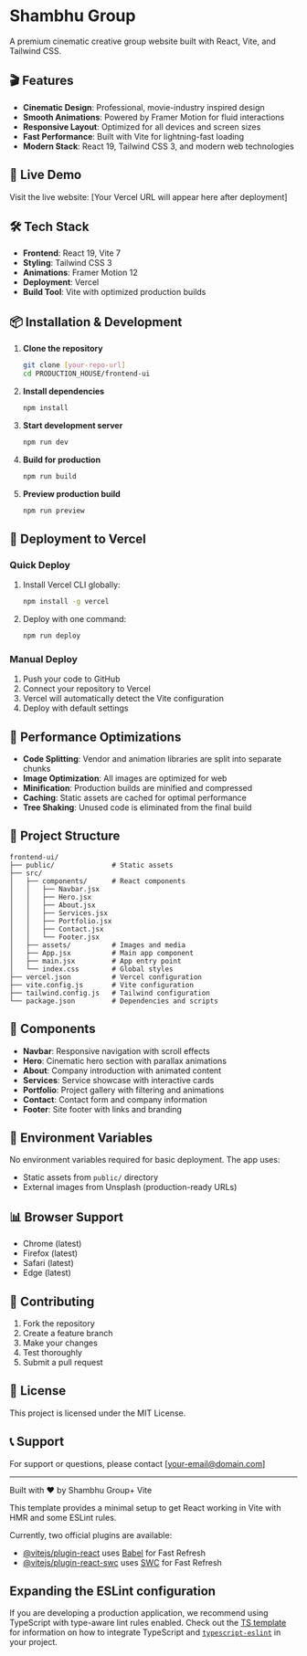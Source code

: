 # Shambhu Group

A premium cinematic creative group website built with React, Vite, and Tailwind CSS.

## 🎬 Features

- **Cinematic Design**: Professional, movie-industry inspired design
- **Smooth Animations**: Powered by Framer Motion for fluid interactions
- **Responsive Layout**: Optimized for all devices and screen sizes
- **Fast Performance**: Built with Vite for lightning-fast loading
- **Modern Stack**: React 19, Tailwind CSS 3, and modern web technologies

## 🚀 Live Demo

Visit the live website: [Your Vercel URL will appear here after deployment]

## 🛠️ Tech Stack

- **Frontend**: React 19, Vite 7
- **Styling**: Tailwind CSS 3
- **Animations**: Framer Motion 12
- **Deployment**: Vercel
- **Build Tool**: Vite with optimized production builds

## 📦 Installation & Development

1. **Clone the repository**
   ```bash
   git clone [your-repo-url]
   cd PRODUCTION_HOUSE/frontend-ui
   ```

2. **Install dependencies**
   ```bash
   npm install
   ```

3. **Start development server**
   ```bash
   npm run dev
   ```

4. **Build for production**
   ```bash
   npm run build
   ```

5. **Preview production build**
   ```bash
   npm run preview
   ```

## 🚀 Deployment to Vercel

### Quick Deploy
1. Install Vercel CLI globally:
   ```bash
   npm install -g vercel
   ```

2. Deploy with one command:
   ```bash
   npm run deploy
   ```

### Manual Deploy
1. Push your code to GitHub
2. Connect your repository to Vercel
3. Vercel will automatically detect the Vite configuration
4. Deploy with default settings

## 🎯 Performance Optimizations

- **Code Splitting**: Vendor and animation libraries are split into separate chunks
- **Image Optimization**: All images are optimized for web
- **Minification**: Production builds are minified and compressed
- **Caching**: Static assets are cached for optimal performance
- **Tree Shaking**: Unused code is eliminated from the final build

## 📁 Project Structure

```
frontend-ui/
├── public/              # Static assets
├── src/
│   ├── components/      # React components
│   │   ├── Navbar.jsx
│   │   ├── Hero.jsx
│   │   ├── About.jsx
│   │   ├── Services.jsx
│   │   ├── Portfolio.jsx
│   │   ├── Contact.jsx
│   │   └── Footer.jsx
│   ├── assets/          # Images and media
│   ├── App.jsx          # Main app component
│   ├── main.jsx         # App entry point
│   └── index.css        # Global styles
├── vercel.json          # Vercel configuration
├── vite.config.js       # Vite configuration
├── tailwind.config.js   # Tailwind configuration
└── package.json         # Dependencies and scripts
```

## 🎨 Components

- **Navbar**: Responsive navigation with scroll effects
- **Hero**: Cinematic hero section with parallax animations
- **About**: Company introduction with animated content
- **Services**: Service showcase with interactive cards
- **Portfolio**: Project gallery with filtering and animations
- **Contact**: Contact form and company information
- **Footer**: Site footer with links and branding

## 🔧 Environment Variables

No environment variables required for basic deployment. The app uses:
- Static assets from `public/` directory
- External images from Unsplash (production-ready URLs)

## 📊 Browser Support

- Chrome (latest)
- Firefox (latest)
- Safari (latest)
- Edge (latest)

## 🤝 Contributing

1. Fork the repository
2. Create a feature branch
3. Make your changes
4. Test thoroughly
5. Submit a pull request

## 📄 License

This project is licensed under the MIT License.

## 📞 Support

For support or questions, please contact [your-email@domain.com]

---

Built with ❤️ by Shambhu Group+ Vite

This template provides a minimal setup to get React working in Vite with HMR and some ESLint rules.

Currently, two official plugins are available:

- [@vitejs/plugin-react](https://github.com/vitejs/vite-plugin-react/blob/main/packages/plugin-react) uses [Babel](https://babeljs.io/) for Fast Refresh
- [@vitejs/plugin-react-swc](https://github.com/vitejs/vite-plugin-react/blob/main/packages/plugin-react-swc) uses [SWC](https://swc.rs/) for Fast Refresh

## Expanding the ESLint configuration

If you are developing a production application, we recommend using TypeScript with type-aware lint rules enabled. Check out the [TS template](https://github.com/vitejs/vite/tree/main/packages/create-vite/template-react-ts) for information on how to integrate TypeScript and [`typescript-eslint`](https://typescript-eslint.io) in your project.
